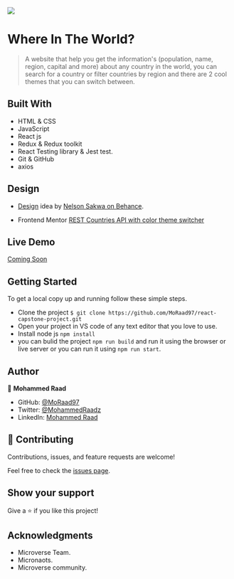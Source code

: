![](https://img.shields.io/badge/Microverse-blueviolet)

# Where In The World?

> A website that help you get the information's (population, name, region, capital and more) about any country in the world, you can search for a country or filter countries by region and there are 2 cool themes that you can switch between.


## Built With

- HTML & CSS
- JavaScript
- React js
- Redux & Redux toolkit
- React Testing library & Jest test.
- Git & GitHub
- axios


## Design

- [Design](https://www.behance.net/gallery/31579789/Ballhead-App-(Free-PSDs)) idea by [Nelson Sakwa on Behance](https://www.behance.net/sakwadesignstudio).

- Frontend Mentor [REST Countries API with color theme switcher](https://www.frontendmentor.io/challenges/rest-countries-api-with-color-theme-switcher-5cacc469fec04111f7b848ca)

## Live Demo

[Coming Soon](https://moraad97.github.io/To-Do-List)

## Getting Started

To get a local copy up and running follow these simple steps.

- Clone the project `$ git clone https://github.com/MoRaad97/react-capstone-project.git`
- Open your project in VS code of any text editor that you love to use.
- Install node js `npm install`
- you can bulid the project `npm run build` and run it using the browser or live server or you can run it using `npm run start`.

## Author

👤 **Mohammed Raad**

- GitHub: [@MoRaad97](https://github.com/MoRaad97)
- Twitter: [@MohammedRaadz](https://twitter.com/MohammedRaadz)
- LinkedIn: [Mohammed Raad](linkedin.com/in/mohammed-raad-600176210)

## 🤝 Contributing

Contributions, issues, and feature requests are welcome!

Feel free to check the [issues page](../../issues/).

## Show your support

Give a ⭐️ if you like this project!

## Acknowledgments

- Microverse Team.
- Micronaots.
- Microverse community.
